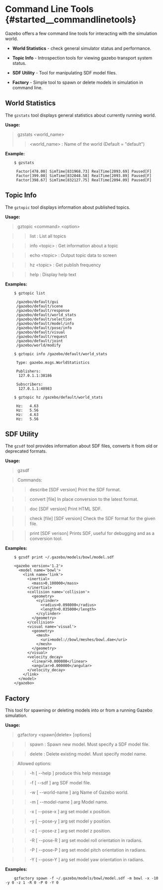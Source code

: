 Command Line Tools {#started__commandlinetools}
======================
Gazebo offers a few command line tools for interacting with the simulation world.

* **World Statistics** - check general simulator status and performance.

* **Topic Info** - Introspection tools for viewing gazebo transport system status.

* **SDF Utility** - Tool for manipulating SDF model files.

* **Factory** - Simple tool to spawn or delete models in simulation in command line.



World Statistics
--

The `gzstats` tool displays general statistics about currently running world.

**Usage:**

 > gzstats \<world_name\>
 > > \<world_name\> : Name of the world (Default = "default")

**Example:**

        $ gzstats
        
         Factor[478.00] SimTime[831968.73] RealTime[2093.69] Paused[F]
         Factor[399.00] SimTime[832048.58] RealTime[2093.89] Paused[F]
         Factor[398.67] SimTime[832127.75] RealTime[2094.09] Paused[F]

Topic Info
--
The `gztopic` tool displays information about published topics.

**Usage:**

>  gztopic \<command\> \<option\>

> > list         : List all topics

> > info \<topic\> : Get information about a topic

> > echo \<topic\> : Output topic data to screen

> > hz \<topic\>   : Get publish frequency

> > help         : Display help text

**Examples:**

        $ gztopic list
        
         /gazebo/default/gui
         /gazebo/default/scene
         /gazebo/default/response
         /gazebo/default/world_stats
         /gazebo/default/selection
         /gazebo/default/model/info
         /gazebo/default/pose/info
         /gazebo/default/visual
         /gazebo/default/request
         /gazebo/default/joint
         /gazebo/world/modify

        $ gztopic info /gazebo/default/world_stats
        
         Type: gazebo.msgs.WorldStatistics
         
         Publishers:
          127.0.1.1:38186
         
         Subscribers:
          127.0.1.1:48983

        $ gztopic hz /gazebo/default/world_stats
        
         Hz:   4.63
         Hz:   5.56
         Hz:   4.63
         Hz:   5.56

SDF Utility
--
The `gzsdf` tool provides information about SDF files, converts it from old or deprecated formats.

**Usage:**

> gzsdf <command>

> Commands:

> > describe [SDF version]     Print the SDF format.

> > convert [file]             In place conversion to the latest format.

> > doc [SDF version]          Print HTML SDF.

> > check [file] [SDF version] Check the SDF format for the given file.

> > print [SDF verison]         Prints SDF, useful for  debugging and as a conversion tool.


**Examples:**

        $ gzsdf print ~/.gazebo/models/bowl/model.sdf

        <gazebo version='1.2'>
          <model name='bowl'>
            <link name='link'>
              <inertial>
                <mass>0.100000</mass>
              </inertial>
              <collision name='collision'>
                <geometry>
                  <cylinder>
                    <radius>0.098000</radius>
                    <length>0.035000</length>
                  </cylinder>
                </geometry>
              </collision>
              <visual name='visual'>
                <geometry>
                  <mesh>
                    <uri>model://bowl/meshes/bowl.dae</uri>
                  </mesh>
                </geometry>
              </visual>
              <velocity_decay>
                <linear>0.000000</linear>
                <angular>0.000000</angular>
              </velocity_decay>
            </link>
          </model>
        </gazebo>

Factory
--
This tool for spawning or deleting models into or from a running Gazebo simulation.


**Usage:**

>   gzfactory <spawn|delete> [options]

> >   spawn   : Spawn new model. Must specify a SDF model file.

> >   delete  : Delete existing model. Must specify model name.

> Allowed options:

> > -h [ --help ]           produce this help message

> > -f [ --sdf ] arg        SDF model file.

> > -w [ --world-name ] arg Name of Gazebo world.

> > -m [ --model-name ] arg Model name.

> > -x [ --pose-x ] arg     set model x position.

> > -y [ --pose-y ] arg     set model y position.

> > -z [ --pose-z ] arg     set model z position.

> > -R [ --pose-R ] arg     set model roll orientation in radians.

> > -P [ --pose-P ] arg     set model pitch orientation in radians.

> > -Y [ --pose-Y ] arg     set model yaw orientation in radians.

**Examples:**

        gzfactory spawn -f ~/.gazebo/models/bowl/model.sdf -m bowl -x -10 -y 0 -z 1 -R 0 -P 0 -Y 0
